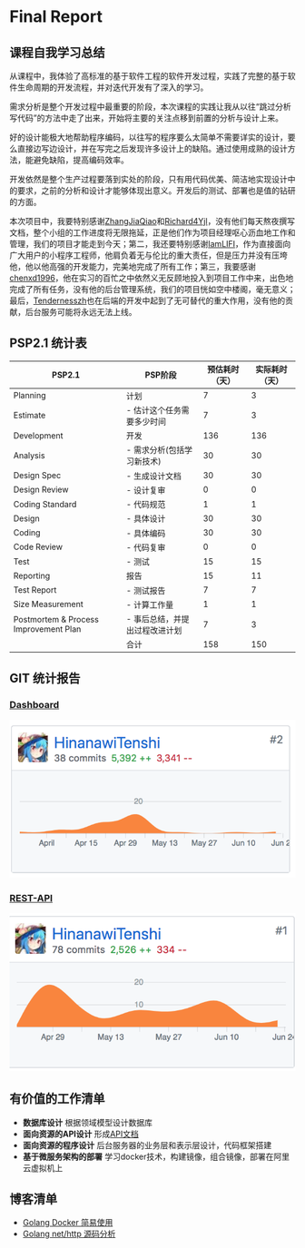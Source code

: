 # Final Report

## 课程自我学习总结

从课程中，我体验了高标准的基于软件工程的软件开发过程，实践了完整的基于软件生命周期的开发流程，并对迭代开发有了深入的学习。

需求分析是整个开发过程中最重要的阶段，本次课程的实践让我从以往“跳过分析写代码”的方法中走了出来，开始将主要的关注点移到前置的分析与设计上来。

好的设计能极大地帮助程序编码，以往写的程序要么太简单不需要详实的设计，要么直接边写边设计，并在写完之后发现许多设计上的缺陷。通过使用成熟的设计方法，能避免缺陷，提高编码效率。

开发依然是整个生产过程要落到实处的阶段，只有用代码优美、简洁地实现设计中的要求，之前的分析和设计才能够体现出意义。开发后的测试、部署也是值的钻研的方面。

本次项目中，我要特别感谢[ZhangJiaQiao](https://github.com/ZhangJiaQiao)和[Richard4Yjl](https://github.com/Richard4Yjl)，没有他们每天熬夜撰写文档，整个小组的工作进度将无限拖延，正是他们作为项目经理呕心沥血地工作和管理，我们的项目才能走到今天；第二，我还要特别感谢[IamLIFI](https://github.com/IamLIFI)，作为直接面向广大用户的小程序工程师，他肩负着无与伦比的重大责任，但是压力并没有压垮他，他以他高强的开发能力，完美地完成了所有工作；第三，我要感谢[chenxd1996](https://github.com/chenxd1996)，他在实习的百忙之中依然义无反顾地投入到项目工作中来，出色地完成了所有任务，没有他的后台管理系统，我们的项目恍如空中楼阁，毫无意义；最后，[Tendernesszh](https://github.com/Tendernesszh)也在后端的开发中起到了无可替代的重大作用，没有他的贡献，后台服务可能将永远无法上线。

## PSP2.1 统计表

|PSP2.1|PSP阶段|预估耗时（天）|实际耗时（天）|
|---|---|---|---|
|Planning|计划|7|3|
|Estimate|- 估计这个任务需要多少时间|7|3|
|Development|开发|136|136|
|Analysis|- 需求分析(包括学习新技术)|30|30|
|Design Spec|- 生成设计文档|30|30|
|Design Review|- 设计复审|0|0|
|Coding Standard|- 代码规范|1|1|
|Design|- 具体设计|30|30|
|Coding|- 具体编码|30|30|
|Code Review|- 代码复审|0|0|
|Test|- 测试|15|15|
|Reporting|报告|15|11|
|Test Report|- 测试报告|7|7|
|Size Measurement|- 计算工作量|1|1|
|Postmortem & Process Improvement Plan|- 事后总结，并提出过程改进计划|7|3|
||合计|158|150|

## GIT 统计报告

### [Dashboard](https://github.com/DeliciousFoodEasyOrder/Dashboard)

![](assets/img/15331389_github_dashboard.png)

### [REST-API](https://github.com/DeliciousFoodEasyOrder/rest-api)

![](assets/img/15331389_github_rest-api.png)

## 有价值的工作清单

- **数据库设计** 根据领域模型设计数据库
- **面向资源的API设计** 形成[API文档](https://easyorder1.docs.apiary.io/)
- **面向资源的程序设计** 后台服务器的业务层和表示层设计，代码框架搭建
- **基于微服务架构的部署** 学习docker技术，构建镜像，组合镜像，部署在阿里云虚拟机上

## 博客清单

- [Golang Docker 简易使用](https://hinanawitenshi.github.io/2017/11/14/golang-docker.html)
- [Golang net/http 源码分析](https://hinanawitenshi.github.io/2017/11/13/golang-http.html)

